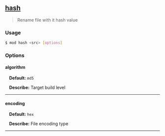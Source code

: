 ## <a href="#hash" name="hash">hash</a>
> Rename file with it hash value

### Usage

```sh
$ mod hash <src> [options]
```

### Options

#### algorithm

<p> <b>&nbsp;&nbsp;&nbsp;&nbsp;Default:</b> <code>md5</code></p>
<p> <b>&nbsp;&nbsp;&nbsp;&nbsp;Describe:</b> Target build level</p>
<hr>

#### encoding

<p> <b>&nbsp;&nbsp;&nbsp;&nbsp;Default:</b> <code>hex</code></p>
<p> <b>&nbsp;&nbsp;&nbsp;&nbsp;Describe:</b> File encoding type</p>
<hr>







